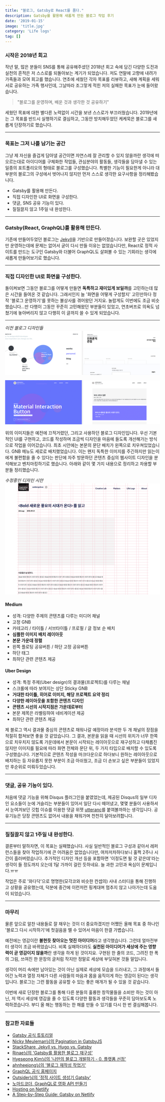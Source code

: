 ```yaml
---
title: "블로그, Gatsby로 React를 품다."
description: Gatsby를 활용해 새롭게 만든 블로그 작업 후기
date: '2019-01-15'
image: 'title.jpg'
category: 'Life logs'
tag: []
---
```


### 시작은 2018년 회고
작년 말, 많은 분들이 SNS를 통해 공유해주셨던 2018년 회고 속에 담긴 다양한 도전과 실천의 흔적은 저 스스로를 되돌아보는 계기가 되었습니다. 저도 연말에 고향에 내려가 가족들과 모여 회고를 했습니다. 연초에 세웠던 각자 목표를 리뷰하고, 새해 계획을 세워 서로 공유하는 가족 행사인데, 그날따라 조그맣게 적힌 저의 실패한 목표가 눈에 들어왔습니다.

> "블로그를 운영하며, 배운 것과 생각한 것 공유하기"

세웠던 목표에 대한 별다른 노력없이 시간을 보낸 스스로가 부끄러웠습니다. 2019년에는 그 목표를 반드시 실행하기로 결심하고, 그동안 방치해두었던 케케묵은 블로그를 새롭게 단장하기로 했습니다. 

---
### 목표는 그저 나를 남기는 공간
그냥 제 자신을 즐겁게 담아낼 공간이면 자연스레 잘 관리할 수 있지 않을까란 생각에 떠오르는대로 아이디어를 구체화한 작업들, 관심분야의 활동들, 생각들을 담아낼 수 있는 일종의 포트폴리오의 형태로 블로그를 구성했습니다. 특별한 기능이 필요한게 아니라 대부분의 블로그의 구성에서 벗어나지 않지만 먼저 스스로 생각한 요구사항을 정리해봤습니다.

- Gatsby를 활용해 만든다.
- 직접 디자인한 UI로 화면을 구성한다.
- 댓글, SNS 공유 기능이 있다.
- 질질끌지 않고 1주일 내 완성한다.

---

### Gatsby(React, GraphQL)를 활용해 만든다.

기존에 만들어두었던 블로그는 [Jekyll](https://jekyllrb.com/)을 기반으로 만들어졌습니다. 보완할 곳은 있었지만 운영하는데에 문제는 없어서 굳이 다시 만들 이유는 없었습니다만, React로 정적 사이트를 만드는 도구인 Gatsby와 더불어 GraphQL도 살펴볼 수 있는 기회라는 생각에 새롭게 만들어보기로 했습니다. 

---

### 직접 디자인한 UI로 화면을 구성한다.
돌이켜보면 그동안 블로그를 어떻게 만들면 **독특하고 재미있게 보일까**를 고민하는데 많은 시간을 들여온 것 같습니다. 그래서인지 늘 '화면을 어떻게 구성할지' 고민만하다 정작 '블로그 운영하기'를 못하는 불상사를 겪어왔던 거지요. 놀랍게도 이번에도 조금 비슷했습니다...만 다행이 그동안 꾸준히 고민해왔던 부분들이 있었고, 연초버프로 의욕도 넘쳤기에 놓아버리지 않고 다행히 이 글까지 쓸 수 있게 되었습니다. 

---
*이전 블로그 디자인들*
![이전 블로그 디자인](./before-my-blog-design.png)

![이전 블로그 디자인](./before-my-blog.png)


 위의 이미지들은 예전에 끄적거렸던, 그리고 사용하던 블로그 디자인입니다. 우선 기본적인 UI를 구현하고, 코드를 작성하며 조금씩 디자인을 마음에 들도록 개선해가는 방식으로 작업을 이어갔습니다. 최초 시안에는 본문의 문단 배치가 왼쪽으로 치우쳐있었습니다. GNB 메뉴도 세로로 배치했었습니다. 이는 왠지 독특한 이미지를 주긴하지만 읽는이에게 불편함을 줄 수 있다는 판단에 자주 방문하던 콘텐츠 중심의 웹사이트 디자인을 분석해보고 벤치마킹하기로 했습니다. 아래와 같이 몇 가지 내용으로 정리하고 차용할 부분들 정리했습니다.


*수정중인 디자인 시안*
![블로그 디자인 수정](./changing-this-blog-design.png)
#### Medium
- 성격: 다양한 주제의 콘텐츠를 다루는 미디어 채널
- 고정 GNB
- 카테고리 / 타이틀 / 서브타이틀 / 프로필 / 글 정보 순 배치
- **심플한 이미지 배치 레이아웃**
- **본문 가운데 정렬**
- 왼쪽 플로팅 공유버튼 / 하단 고정 공유버튼
- 하단 태그
- 최하단 관련 콘텐츠 제공

#### Uber Design
- 성격: 특정 주제(Uber design)의 결과물(프로젝트)를 다루는 채널
- 스크롤에 따라 보여지는 상단 Sticky GNB
- **거대한 타이틀, 히어로 이미지, 해당 프로젝트 요약 정리**
- **다양한 레이아웃을 포함한 콘텐츠 디자인**
- **콘텐츠 시선의 시작지점은 가운데로부터**
- 본문 제목은 라벨링하여 네비게이션 제공
- 최하단 관련 콘텐츠 제공

제 블로그 역시 결과물 중심의 콘텐츠로 채워나갈 예정이라 분석한 두 개 채널의 장점을 적절히 합쳐보면 좋을 것 같았습니다. 그 결과, 본문을 읽을 때 시선의 위치가 너무 한쪽으로 치우치지 않도록 가운데에서 본문이 시작되는 레이아웃으로 재구성하고 다채롭진 않지만 이미지를 필요에 따라 화면 전체와 문단 위, 두 가지 타입으로 배치할 수 있도록 구성했습니다. 기본적으로 콘텐츠 작성을 마크다운으로 하다보니 원하는 레이아웃으로 배치하는 등 자유롭지 못한 부분이 조금 아쉬웠고, 조금 더 손보고 싶은 부분들이 있었지만 후순위로 미뤄두었습니다.

---

### 댓글, 공유 기능이 있다.

처음에 댓글 기능을 위해 Disqus 플러그인을 붙였었는데, 제공된 Disqus의 일부 디자인 요소들이 눈에 거슬리는 부분들이 있어서 일단 다시 떼어냈고, 몇몇 분들이 사용하셔서 눈여겨보던 깃헙 이슈를 이용한 댓글 위젯 [utteranc](https://utteranc.es/)를 붙여볼까하는 생각입니다. 공유기능은 당장 콘텐츠도 없어서 내용을 채워가며 천천히 달아보려합니다.

---

### 질질끌지 않고 1주일 내 완성한다.

결론부터 말하자면, 이 목표는 실패했습니다. 사실 일반적인 블로그 구성과 같아서 레퍼런스들을 찾아 작업하기에 큰 어려움은 없었습니다만, 여차저차하다보니 훌쩍 2주나 시간이 흘러버렸습니다. 추가적인 디자인 개선 등을 포함하면 '이정도면 될 것 같은데'라는 생각이 들 정도까지 오는데 1달 가까이 걸린 듯하네요. 늘 과한 고민과 욕심이 문제입니다.ㅠㅠ

작업은 주로 '와다닥'으로 명명한(모각코와 비슷한 컨셉의) 사내 스터디을 통해 진행하고 상황을 공유했는데, 덕분에 중간에 이런저런 핑계대며 멈추지 않고 나아가는데 도움이 되었습니다.

---

### 마무리

물론 앞으로 알찬 내용들로 잘 채우는 것이 더 중요하겠지만 어쨌든 올해 목표 중 하나인 '블로그 다시 시작하기'에 첫걸음을 뗄 수 있어서 마음이 한결 가볍습니다. 

예전에는 영감이란 **불현듯 찾아오는 멋진 아이디어**라고 생각했습니다. 그런데 얼마전부터 생각이 조금 바뀌었습니다. 비록 실패하더라도 **실천된 아이디어가 세상에 주는 영향력이 곧 영감이지 않을까**란 생각을 하게 된 것이지요. 구현된 한 줄의 코드, 그려진 한 폭의 그림, 쓰여진 한 문장의 글처럼 작지만 정말로 세상에 부딪혀본 것들 말입니다.

생각이 머리 속에만 남아있는 것이 아닌 실제로 세상에 모습을 드러내고, 그 과정에서 들어간 노력과 열정 자체가 다른 사람들의 마음과 몸을 움직이게 하는 영감이 된다는 생각입니다. 블로그는 그런 활동을 공유할 수 있는 좋은 매개가 될 수 있을 것 같습니다.

이번에 새로 단장한 블로그를 통해 다른 분들의 훌륭한 창작물들을 소비만 하는 것이 아닌, 저 역시 세상에 영감을 줄 수 있도록 다양한 활동과 생각들을 꾸준히 담아보도록 노력하겠습니다. 부디 올 해는 행동하는 한 해를 만들 수 있기를 다시 한 번 결심해봅니다.

---

### 참고한 자료들
- [Gatsby 공식 튜토리얼](https://www.gatsbyjs.org/tutorial/)
- [Nicky Meuleman님의 Pagination in GatsbyJS](https://nickymeuleman.netlify.com/blog/gatsby-pagination/)
- [StackShare, Jekyll vs. Hugo vs. Gatsby](https://stackshare.io/stackups/gatsbyjs-vs-hugo_2-vs-jekyll)
- [Rinae님의 'Gatsby를 활용한 블로그 재구성'](https://adhrinae.github.io/posts/creating-new-blog-with-gatsby/)
- [Hyeseong Kim님의 '나만의 블로그 개발하기 - 0. 플랫폼 선정'](https://blog.cometkim.kr/posts/%EB%82%98%EB%A7%8C%EC%9D%98-%EB%B8%94%EB%A1%9C%EA%B7%B8-%EA%B0%9C%EB%B0%9C%ED%95%98%EA%B8%B0/0-%ED%94%8C%EB%9E%AB%ED%8F%BC-%EC%84%A0%EC%A0%95/)
- [ahnheejong님의 '블로그 재작성 작업기'
](https://ahnheejong.name/articles/remaking-blog/)
- [GraphQL 공식 홈페이지](https://graphql.org/)
- [Outsider님의 '정적 사이트 생성기 Gatsby'](https://blog.outsider.ne.kr/1426)
- [노마드코더, GraphQL로 영화 API 만들기](https://academy.nomadcoders.co/p/make-a-movie-api-with-graphql-and-nodejs-super-begginner)
- [Hosting on Netlify](https://www.gatsbyjs.org/docs/hosting-on-netlify/)
- [A Step-by-Step Guide: Gatsby on Netlify](https://www.netlify.com/blog/2016/02/24/a-step-by-step-guide-gatsby-on-netlify/)